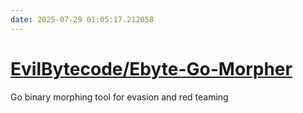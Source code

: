 ```yaml
---
date: 2025-07-29 01:05:17.212058
---
```


# [EvilBytecode/Ebyte-Go-Morpher](https://github.com/EvilBytecode/Ebyte-Go-Morpher)

Go binary morphing tool for evasion and red teaming